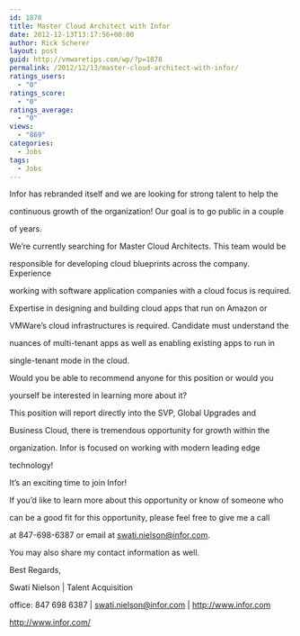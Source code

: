 ```yaml
---
id: 1878
title: Master Cloud Architect with Infor
date: 2012-12-13T13:17:56+00:00
author: Rick Scherer
layout: post
guid: http://vmwaretips.com/wp/?p=1878
permalink: /2012/12/13/master-cloud-architect-with-infor/
ratings_users:
  - "0"
ratings_score:
  - "0"
ratings_average:
  - "0"
views:
  - "869"
categories:
  - Jobs
tags:
  - Jobs
---
```

Infor has rebranded itself and we are looking for strong talent to help the
  
continuous growth of the organization! Our goal is to go public in a couple
  
of years. 

We&#8217;re currently searching for Master Cloud Architects. This team would be
  
responsible for developing cloud blueprints across the company. Experience
  
working with software application companies with a cloud focus is required.
  
Expertise in designing and building cloud apps that run on Amazon or
  
VMWare&#8217;s cloud infrastructures is required. Candidate must understand the
  
nuances of multi-tenant apps as well as enabling existing apps to run in
  
single-tenant mode in the cloud. 

Would you be able to recommend anyone for this position or would you
  
yourself be interested in learning more about it? 

This position will report directly into the SVP, Global Upgrades and
  
Business Cloud, there is tremendous opportunity for growth within the
  
organization. Infor is focused on working with modern leading edge
  
technology!

It&#8217;s an exciting time to join Infor!

If you&#8217;d like to learn more about this opportunity or know of someone who
  
can be a good fit for this opportunity, please feel free to give me a call
  
at 847-698-6387 or email at swati.nielson@infor.com. 

You may also share my contact information as well.

Best Regards,

Swati Nielson | Talent Acquisition 

office: 847 698 6387 | swati.nielson@infor.com | http://www.infor.com
  
<http://www.infor.com/>